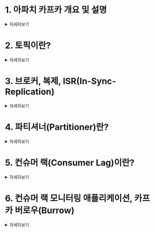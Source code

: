 
# 1. 아파치 카프카 개요 및 설명 
<details><summary> 자세히보기 </summary>

### 카프카가 없을 땐

1. 소스1 <--> 타겟1 단방향 통신

![image](https://user-images.githubusercontent.com/28394879/144202193-8d8d1314-3035-41f4-9aee-074ff759f4c0.png)

2. 소스N <--> 타겟M 굉장히 많은 단방향, 양방향 통신들

![image](https://user-images.githubusercontent.com/28394879/144202449-5bf61b65-ebb2-4d56-ad8b-324325bd53c5.png)


**1번 구조에서 2번구조로 점점 되가면서 생기는일들**
- 데이터 전송 라인이 많아 짐에 따라, 배포와 장애에 대응하기 어려워졌다.
- 데이터를 전송할 때 프로토콜 포멧의 파편화가 심각해졌다.
- 추후에 데이터의 포멧내부의 변경사항이 있을 때 유지보수가 힘들다


### 카프카 이후
![image](https://user-images.githubusercontent.com/28394879/144202817-6534b6cc-cf27-4156-9984-b1f5d70db790.png)
- 복잡함을 해결하기 위해 링크드인에서 내부적으로 개발
- 현재는 오픈소스로 제공 

### 카프카 특징
![image](https://user-images.githubusercontent.com/28394879/144203176-d15f48d1-7686-4e9d-bcb2-b3b4d7e12792.png)
- 소스 애플리케이션과 타겟 애플리케이션의 커플링을 약하게 해줌
- 소스 애플리케이션은 아파치 카프카에 데이터를 전송하면 된다.
- 타겟 애플리케이션에서는 아파치 카프카에서 데이터를 가져오면 된다.
- 예) 쇼핑몰
  - 소스 애플리케이션 
    - 클릭 로그
    - 결제 로그
  - 타겟 애플리케이션
    - 로그 적재
    - 로그 처리
- 소스 애플리케이션에서 보낼 수 있는 데이터형식은 거의 제한이 없다.


![image](https://user-images.githubusercontent.com/28394879/144203636-a14d31d6-bb2a-4c9f-9702-cd1d7f8a92da.png)
- 토픽
  - 하나의 토픽이 하나의 큐라고 생각하면된다.
- Producer
  - 데이터를 송신
- Consumer
  - 데이터를 수신
 

### 카프카의 장점 
- fault tolerant
  - 고가용성으로 서버가 이슈 생기거나 갑작스럽게 랙(전원이) 내려가는 상황에서도 데이터를 손실 없이 복구할 수 있다.
- 낮은 지연(latency)와 높은 처리량(Throughput)를 통해서 아주 효과적으로 데이터를 많이 처리할 수 있다.
  - 빅데이터 처리에서는 거의 무조건 사용하고 있다.


</details>

# 2. 토픽이란?
<details><summary> 자세히보기 </summary>

</details>

# 3. 브로커, 복제, ISR(In-Sync-Replication)
<details><summary> 자세히보기 </summary>

</details>

# 4. 파티셔너(Partitioner)란?
<details><summary> 자세히보기 </summary>

</details>

# 5. 컨슈머 랙(Consumer Lag)이란?
<details><summary> 자세히보기 </summary>

</details>

# 6. 컨슈머 랙 모니터링 애플리케이션, 카프카 버로우(Burrow)
<details><summary> 자세히보기 </summary>

</details>
